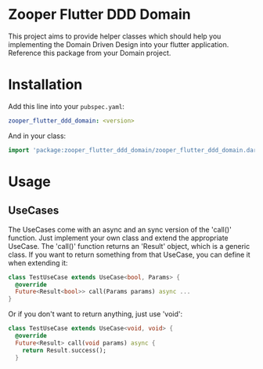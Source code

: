 # Zooper Flutter DDD Domain

This project aims to provide helper classes which should help you implementing the Domain Driven Design into your flutter application.
Reference this package from your Domain project.

# Installation

Add this line into your `pubspec.yaml`:

``` yaml
zooper_flutter_ddd_domain: <version>
```

And in your class:

``` dart
import 'package:zooper_flutter_ddd_domain/zooper_flutter_ddd_domain.dart';
```

# Usage

## UseCases

The UseCases come with an async and an sync version of the 'call()' function. Just implement your own class and extend the appropriate UseCase.
The 'call()' function returns an 'Result' object, which is a generic class. If you want to return something from that UseCase, you can define it when extending it:

``` dart
class TestUseCase extends UseCase<bool, Params> {
  @override
  Future<Result<bool>> call(Params params) async ...
}
```

Or if you don't want to return anything, just use 'void':

``` dart
class TestUseCase extends UseCase<void, void> {
  @override
  Future<Result> call(void params) async {
    return Result.success();
  }
```